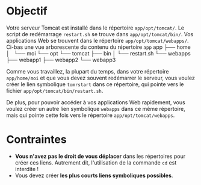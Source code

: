 Objectif
========

Votre serveur Tomcat est installé dans le répertoire `app/opt/tomcat/`. 
Le script de redémarrage `restart.sh` se trouve dans `app/opt/tomcat/bin/`. 
Vos applications Web se trouvent dans le répertoire `app/opt/tomcat/webapps/`.
Ci-bas une vue arborescente du contenu du répertoire `app`
    app
    ├── home
    │   └── moi
    └── opt
        └── tomcat
            ├── bin
            │   └── restart.sh
            └── webapps
                ├── webapp1
                ├── webapp2
                └── webapp3

Comme vous travaillez, la plupart du temps, dans votre répertoire `app/home/moi` 
et que vous devez souvent redémarrer le serveur, vous voulez créer le lien 
symbolique `tomrstart` dans ce répertoire, qui pointe vers le fichier 
`app/opt/tomcat/bin/restart.sh`.

De plus, pour pouvoir accéder à vos applications Web rapidement, vous voulez 
créer un autre lien symbolique `webapps` dans ce même répertoire, mais qui pointe 
cette fois vers le répertoire `app/opt/tomcat/webapps`.

Contraintes
===========
- **Vous n'avez pas le droit de vous déplacer** dans les répertoires pour créer ces liens. 
Autrement dit, l'utilisation de la commande `cd` est interdite !
- Vous devez créer **les plus courts liens symboliques possibles**.
